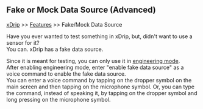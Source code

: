 ## Fake or Mock Data Source (Advanced)
[xDrip](../README.md) >> [Features](./Features_page.md) >> Fake/Mock Data Source  
  
Have you ever wanted to test something in xDrip, but, didn't want to use a sensor for it?  
You can.  xDrip has a fake data source.  

Since it is meant for testing, you can only use it in [engineering mode](./Engineering-Mode.md).  
After enabling engineering mode, enter "enable fake data source" as a voice command to enable the fake data source.  
You can enter a voice command by tapping on the dropper symbol on the main screen and then tapping on the microphone symbol.  Or, you can type the command, instead of speaking it, by tapping on the dropper symbol and long pressing on the microphone symbol.  
  
  

